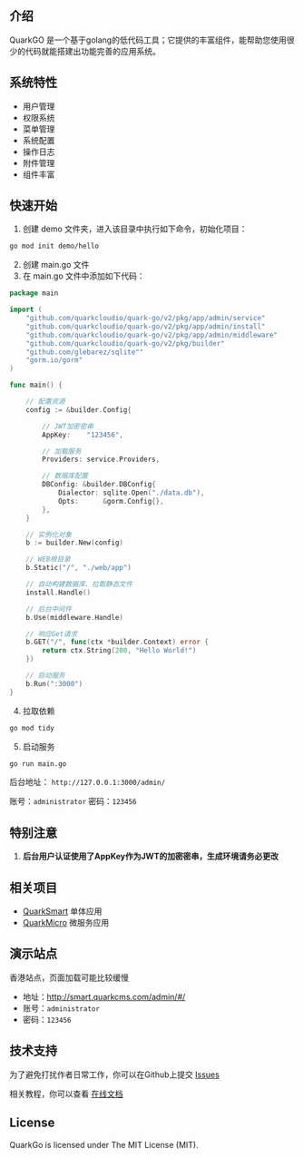 ## 介绍
QuarkGO 是一个基于golang的低代码工具；它提供的丰富组件，能帮助您使用很少的代码就能搭建出功能完善的应用系统。

## 系统特性

- 用户管理
- 权限系统
- 菜单管理
- 系统配置
- 操作日志
- 附件管理
- 组件丰富

## 快速开始

1. 创建 demo 文件夹，进入该目录中执行如下命令，初始化项目：
``` bash
go mod init demo/hello
```
2. 创建 main.go 文件
3. 在 main.go 文件中添加如下代码：
```go
package main

import (
	"github.com/quarkcloudio/quark-go/v2/pkg/app/admin/service"
	"github.com/quarkcloudio/quark-go/v2/pkg/app/admin/install"
	"github.com/quarkcloudio/quark-go/v2/pkg/app/admin/middleware"
	"github.com/quarkcloudio/quark-go/v2/pkg/builder"
	"github.com/glebarez/sqlite""
	"gorm.io/gorm"
)

func main() {

	// 配置资源
	config := &builder.Config{

		// JWT加密密串
		AppKey:    "123456",

		// 加载服务
		Providers: service.Providers,

		// 数据库配置
		DBConfig: &builder.DBConfig{
			Dialector: sqlite.Open("./data.db"),
			Opts:      &gorm.Config{},
		},
	}

	// 实例化对象
	b := builder.New(config)

	// WEB根目录
	b.Static("/", "./web/app")

	// 自动构建数据库、拉取静态文件
	install.Handle()

	// 后台中间件
	b.Use(middleware.Handle)

	// 响应Get请求
	b.GET("/", func(ctx *builder.Context) error {
		return ctx.String(200, "Hello World!")
	})

	// 启动服务
	b.Run(":3000")
}
```
4. 拉取依赖
``` bash
go mod tidy
```
5. 启动服务
``` bash
go run main.go
```

后台地址： ```http://127.0.0.1:3000/admin/```

账号：```administrator```
密码：```123456```

## 特别注意
1. **后台用户认证使用了AppKey作为JWT的加密密串，生成环境请务必更改**

## 相关项目
- [QuarkSmart](https://github.com/quarkcloudio/quark-smart) 单体应用
- [QuarkMicro](https://github.com/quarkcloudio/quark-go) 微服务应用

## 演示站点
香港站点，页面加载可能比较缓慢

- 地址：http://smart.quarkcms.com/admin/#/
- 账号：```administrator```
- 密码：```123456```

## 技术支持
为了避免打扰作者日常工作，你可以在Github上提交 [Issues](https://github.com/quarkcloudio/quark-go/issues)

相关教程，你可以查看 [在线文档](http://www.quarkcms.com/quark-go/)

## License
QuarkGo is licensed under The MIT License (MIT).